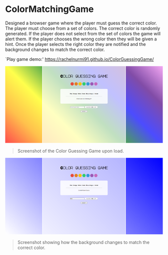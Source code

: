 # ColorMatchingGame

Designed a browser game where the player must guess the correct color. The player must choose from a set of colors. The correct color is randomly generated. If the player does not select from the set of colors the game will alert them. If the player chooses the wrong color then they will be given a hint. Once the player selects the right color they are notified and the background changes to match the correct color.

`Play game demo:' https://rachelnurmi91.github.io/ColorGuessingGame/

![Screenshot of Color Guessing Game](/images/Screen-ColorGuessing.png)
> Screenshot of the Color Guessing Game upon load.
> 
![Screenshot of correct answer](/images/Screen-ColorGuessing-Correct.png)
> Screenshot showing how the background changes to match the correct color.
